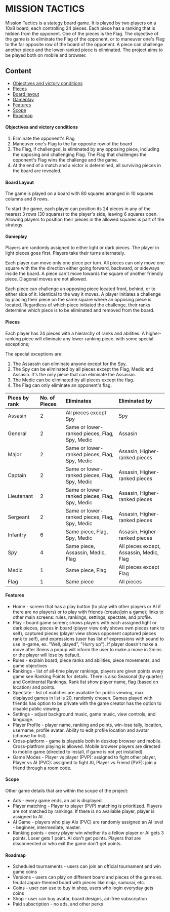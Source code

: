 

# MISSION TACTICS

Mission Tactics is a stategy board game. It is played by two players on a 10x8 board, each controlling 24 pieces. Each piece has a ranking that is hidden from the opponent. One of the pieces is the Flag. The objective of the game is to eliminate the Flag of the opponent, or to maneuver one's Flag to the far opposite row of the board of the opponent. A piece can challenge another piece and the lower-ranked piece is eliminated. The project aims to be played both on mobile and browser.

## Content

- [Objectives and victory conditions](#Objectives-and-victory-conditions)
- [Pieces](#Pieces)
- [Board layout](#Board-layout)
- [Gameplay](#Gameplay) 
- [Features](#Features)
- [Scope](#Scope)
- [Roadmap](#Roadmap)

#### Objectives and victory conditions
1. Eliminate the opponent's Flag
2. Maneuver one's Flag to the far opposite row of the board 
3. The Flag, if challenged, is eliminated by any opposing piece, including the opposing and challenging Flag. The Flag that challenges the opponent's Flag wins the challenge and the game.
4. At the end of a match and a victor is determined, all surviving pieces in the board are revealed.

#### Board Layout
The game is played on a board with 80 squares arranged in 10 squares columns and 8 rows.

To start the game, each player can position its 24 pieces in any of the nearest 3 rows (30 squares) to the player's side, leaving 6 squares open. Allowing players to position their pieces in the allowed squares is part of the strategy.

#### Gameplay
Players are randomly assigned to either light or dark pieces. The player in light pieces goes first. Players take their turns alternately. 

Each player can move only one piece per turn. All pieces can only move one square with the the direction either going forward, backward, or sideways inside the board. A piece can't move towards the square of another friendly piece. Diagonal moves are not allowed.

Each piece can challenge an opposing piece located front, behind, or to either side of it. Identical to the way it moves. A player initiates a challenge by placing their piece on the same square where an opposing piece is located. Regardless of which piece initiated the challenge, their ranks determine which piece is to be eliminated and removed from the board.

#### Pieces
Each player has 24 pieces with a hierarchy of ranks and abilities. A higher-ranking piece will eliminate any lower-ranking piece. with some special exceptions; 

The special exceptions are:
1. The Assassin can eliminate anyone except for the Spy.
2. The Spy can be eliminated by all pieces except the Flag, Medic and Assasin. It's the only piece that can eliminate the Assassin.
3. The Medic can be eliminated by all pieces except the flag.
4. The Flag can only eliminate an opponent's flag.

| Pices by rank | No. of Pieces | Eliminates                                    | Eliminated by                            | 
| :------------ | :------------ | :-------------------------------------------- | :--------------------------------------- |
| Assasin       | 2             | All pieces except Spy                         | Spy                                      |
| General       | 2             | Same or lower-ranked pieces, Flag, Spy, Medic | Assasin                                  |
| Major         | 2             | Same or lower-ranked pieces, Flag, Spy, Medic | Assasin, Higher-ranked pieces            |
| Captain       | 2             | Same or lower-ranked pieces, Flag, Spy, Medic | Assasin, Higher-ranked pieces            |
| Lieutenant    | 2             | Same or lower-ranked pieces, Flag, Spy, Medic | Assasin, Higher-ranked pieces            |
| Sergeant      | 2             | Same or lower-ranked pieces, Flag, Spy, Medic | Assasin, Higher-ranked pieces            |
| Infantry      | 6             | Same piece, Flag, Spy, Medic                  | Assasin, Higher-ranked pieces            |
| Spy           | 4             | Same piece, Assassin, Medic, Flag             | All pieces except, Assassin, Medic, Flag |
| Medic         | 1             | Same piece, Flag                              | All pieces except Flag                   |
| Flag          | 1             | Same piece                                    | All pieces                               |

#### Features
- Home - screen that has a play button (to play with other players or AI if there are no players) or to play with friends (create/join a game); links to other main screens: rules, rankings, settings, spectate, and profile. 
- Play - board game screen; shows players with each assigned light or dark pieces, pieces in board (player view only shows own pieces rank to self), captured pieces (player view shows opponent captured pieces rank to self), and expressions (user has list of expressions with sound to use in-game, ex. "Well, played", "Hurry up"). If player doesn't make a move after 3mins a popup will inform the user to make a move in 2mins or the player will lose by default.
- Rules - explain board, piece ranks and abilities, piece movements, and game objectives 
- Rankings - list of all-time player rankings, players are given points every game see Ranking Points for details. There is also Seasonal (by quarter) and Continental Rankings. Rank list show player name, flag (based on location) and points.
- Spectate - list of matches are available for public viewing, max displayed games in list is 20, randomly chosen. Games played with friends has option to be private with the game creator has the option to disable public viewing.
- Settings - adjust background music, game music, view controls, and language.
- Player Profile - player name, ranking and points, win-lose tally, location, username, profile avatar. Ability to edit profile location and avatar (choose for list).
- Cross-platform - game is playable both in desktop browser and mobile. Cross-platfrom playing is allowed. Mobile browser players are directed to mobile game (directed to install, if game is not yet installed).
- Game Modes - Player vs player (PVP): assigned to fight other player, Player vs AI (PVC): assigned to fight AI, Player vs Friend (PVF): join a friend through a room code.

#### Scope 
Other game details that are within the scope of the project:
- Ads -  every game ends, an ad is displayed.
- Player matching - Player to player (PVP) matching is prioritized. Players are not matched by rankings. If there is no available player, player is assigned to AI.
- AI Game - players who play AIs (PVC) are randomly assigned an AI level - beginner, intermediate, master. 
- Ranking points -  every player win whether its a fellow player or AI gets 3 points. Loser gets 1 point. AI don't get points. Players that are disconnected or who exit the game don't get points.

#### Roadmap
- Scheduled tournaments - users can join an official tournament and win game coins
- Versions - users can play on different board and pieces of the game ex. feudal Japan-themed board with pieces like ninja, samurai, etc.
- Coins - user can use to buy in shop, users who login everyday gets coins
- Shop - user can buy avatar, board designs, ad-free subscription
- Paid subscription - no ads, and other perks
